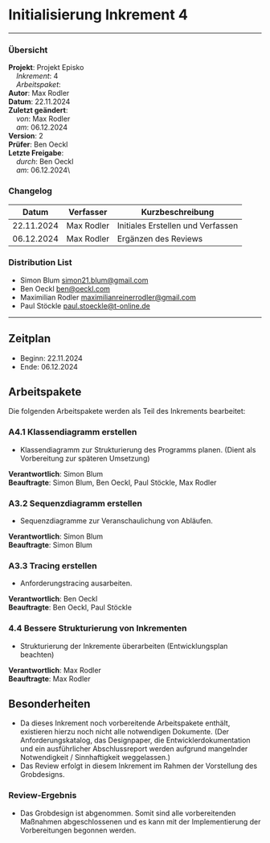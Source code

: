# Initialisierung Inkrement 4

---

### Übersicht

**Projekt**: Projekt Episko \
&nbsp;&nbsp;&nbsp;&nbsp;_Inkrement_: 4\
&nbsp;&nbsp;&nbsp;&nbsp;_Arbeitspaket_: \
**Autor**: Max Rodler \
**Datum**: 22.11.2024 \
**Zuletzt geändert**: \
&nbsp;&nbsp;&nbsp;&nbsp;_von_: Max Rodler \
&nbsp;&nbsp;&nbsp;&nbsp;_am_: 06.12.2024\
**Version**: 2 \
**Prüfer**: Ben Oeckl\
**Letzte Freigabe**: \
&nbsp;&nbsp;&nbsp;&nbsp;_durch_: Ben Oeckl\
&nbsp;&nbsp;&nbsp;&nbsp;_am_: 06.12.2024\

### Changelog

| Datum      | Verfasser  | Kurzbeschreibung                  |
|------------|------------|-----------------------------------|
| 22.11.2024 | Max Rodler | Initiales Erstellen und Verfassen |
| 06.12.2024 | Max Rodler | Ergänzen des Reviews              |

### Distribution List

- Simon Blum <simon21.blum@gmail.com>
- Ben Oeckl <ben@oeckl.com>
- Maximilian Rodler <maximilianreinerrodler@gmail.com>
- Paul Stöckle <paul.stoeckle@t-online.de>

---

## Zeitplan
- Beginn: 22.11.2024
- Ende: 06.12.2024

## Arbeitspakete
Die folgenden Arbeitspakete werden als Teil des Inkrements bearbeitet:
### A4.1 Klassendiagramm erstellen
- Klassendiagramm zur Strukturierung des Programms planen. (Dient als Vorbereitung zur späteren Umsetzung)

**Verantwortlich**: Simon Blum \
**Beauftragte**: Simon Blum, Ben Oeckl, Paul Stöckle, Max Rodler

### A3.2 Sequenzdiagramm erstellen
- Sequenzdiagramme zur Veranschaulichung von Abläufen.

**Verantwortlich**: Simon Blum \
**Beauftragte**: Simon Blum

### A3.3 Tracing erstellen
- Anforderungstracing ausarbeiten.

**Verantwortlich**: Ben Oeckl \
**Beauftragte**: Ben Oeckl, Paul Stöckle

### 4.4 Bessere Strukturierung von Inkrementen
- Strukturierung der Inkremente überarbeiten (Entwicklungsplan beachten)

**Verantwortlich**: Max Rodler \
**Beauftragte**: Max Rodler


## Besonderheiten
- Da dieses Inkrement noch vorbereitende Arbeitspakete enthält, existieren hierzu noch nicht alle notwendigen Dokumente. (Der Anforderungskatalog, das Designpaper, die Entwicklerdokumentation und ein ausführlicher Abschlussreport werden aufgrund mangelnder Notwendigkeit / Sinnhaftigkeit weggelassen.)
- Das Review erfolgt in diesem Inkrement im Rahmen der Vorstellung des Grobdesigns.

### Review-Ergebnis
- Das Grobdesign ist abgenommen. Somit sind alle vorbereitenden Maßnahmen abgeschlossenen und es kann mit der Implementierung der Vorbereitungen begonnen werden.


